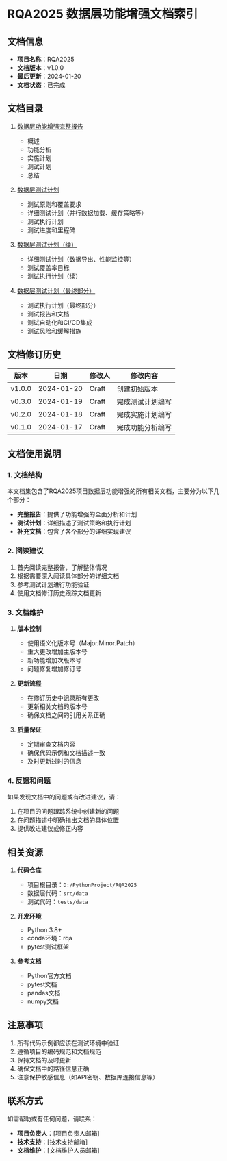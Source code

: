 # RQA2025 数据层功能增强文档索引

## 文档信息

- **项目名称**：RQA2025
- **文档版本**：v1.0.0
- **最后更新**：2024-01-20
- **文档状态**：已完成

## 文档目录

1. [数据层功能增强完整报告](data_layer_enhancement_complete_report.md)
   - 概述
   - 功能分析
   - 实施计划
   - 测试计划
   - 总结

2. [数据层测试计划](data_layer_testing_plan.md)
   - 测试原则和覆盖要求
   - 详细测试计划（并行数据加载、缓存策略等）
   - 测试执行计划
   - 测试进度和里程碑

3. [数据层测试计划（续）](data_layer_testing_plan_continued.md)
   - 详细测试计划（数据导出、性能监控等）
   - 测试覆盖率目标
   - 测试执行计划（续）

4. [数据层测试计划（最终部分）](data_layer_testing_plan_final.md)
   - 测试执行计划（最终部分）
   - 测试报告和文档
   - 测试自动化和CI/CD集成
   - 测试风险和缓解措施

## 文档修订历史

| 版本   | 日期       | 修改人 | 修改内容                     |
|--------|------------|--------|------------------------------|
| v1.0.0 | 2024-01-20 | Craft  | 创建初始版本                |
| v0.3.0 | 2024-01-19 | Craft  | 完成测试计划编写            |
| v0.2.0 | 2024-01-18 | Craft  | 完成实施计划编写            |
| v0.1.0 | 2024-01-17 | Craft  | 完成功能分析编写            |

## 文档使用说明

### 1. 文档结构

本文档集包含了RQA2025项目数据层功能增强的所有相关文档，主要分为以下几个部分：

- **完整报告**：提供了功能增强的全面分析和计划
- **测试计划**：详细描述了测试策略和执行计划
- **补充文档**：包含了各个部分的详细实现建议

### 2. 阅读建议

1. 首先阅读完整报告，了解整体情况
2. 根据需要深入阅读具体部分的详细文档
3. 参考测试计划进行功能验证
4. 使用文档修订历史跟踪文档更新

### 3. 文档维护

1. **版本控制**
   - 使用语义化版本号（Major.Minor.Patch）
   - 重大更改增加主版本号
   - 新功能增加次版本号
   - 问题修复增加修订号

2. **更新流程**
   - 在修订历史中记录所有更改
   - 更新相关文档的版本号
   - 确保文档之间的引用关系正确

3. **质量保证**
   - 定期审查文档内容
   - 确保代码示例和文档描述一致
   - 及时更新过时的信息

### 4. 反馈和问题

如果发现文档中的问题或有改进建议，请：

1. 在项目的问题跟踪系统中创建新的问题
2. 在问题描述中明确指出文档的具体位置
3. 提供改进建议或修正内容

## 相关资源

1. **代码仓库**
   - 项目根目录：`D:/PythonProject/RQA2025`
   - 数据层代码：`src/data`
   - 测试代码：`tests/data`

2. **开发环境**
   - Python 3.8+
   - conda环境：rqa
   - pytest测试框架

3. **参考文档**
   - Python官方文档
   - pytest文档
   - pandas文档
   - numpy文档

## 注意事项

1. 所有代码示例都应该在测试环境中验证
2. 遵循项目的编码规范和文档规范
3. 保持文档的及时更新
4. 确保文档中的路径信息正确
5. 注意保护敏感信息（如API密钥、数据库连接信息等）

## 联系方式

如需帮助或有任何问题，请联系：

- **项目负责人**：[项目负责人邮箱]
- **技术支持**：[技术支持邮箱]
- **文档维护**：[文档维护人员邮箱]
